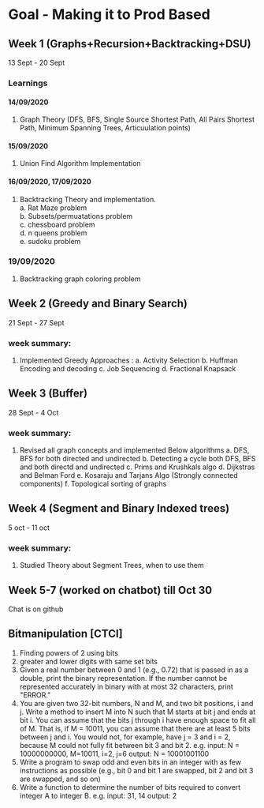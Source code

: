 # Goal - Making it to Prod Based
## Week 1 (Graphs+Recursion+Backtracking+DSU)
13 Sept - 20 Sept
### Learnings

#### 14/09/2020
1. Graph Theory (DFS, BFS, Single Source Shortest Path, All Pairs Shortest Path, Minimum Spanning Trees, Articuulation points)

#### 15/09/2020
1. Union Find Algorithm Implementation

#### 16/09/2020, 17/09/2020
1. Backtracking Theory and implementation.</br>
   a. Rat Maze problem</br>
   b. Subsets/permuatations problem</br>
   c. chessboard problem</br>
   d. n queens problem</br>
   e. sudoku problem</br>
   
### 19/09/2020
1. Backtracking graph coloring problem


## Week 2 (Greedy and Binary Search)
21 Sept - 27 Sept
### week summary:
1. Implemented Greedy Approaches :
   a. Activity Selection
   b. Huffman Encoding and decoding
   c. Job Sequencing
   d. Fractional Knapsack
   
   
## Week 3 (Buffer)
28 Sept - 4 Oct
### week summary:
1. Revised all graph concepts and implemented Below algorithms
   a. DFS, BFS for both directed and undirected
   b. Detecting a cycle both DFS, BFS and both directd and undirected
   c. Prims and Krushkals algo
   d. Dijkstras and Belman Ford
   e. Kosaraju and Tarjans Algo (Strongly connected components)
   f. Topological sorting of graphs
   
## Week 4 (Segment and Binary Indexed trees)
5 oct - 11 oct
### week summary:
1. Studied Theory about Segment Trees, when to use them

## Week 5-7 (worked on chatbot) till Oct 30
Chat is on github

## Bitmanipulation [CTCI]
1. Finding powers of 2 using bits
2. greater and lower digits with same set bits
3. Given a real number between 0 and 1 (e.g., 0.72) that is passed in as a double, print the binary representation. If the number cannot be represented accurately in binary with at most 32 characters, print "ERROR."
4. You are given two 32-bit numbers, N and M, and two bit positions, i and j. Write a method to insert M into N such that M starts at bit j and ends at bit i. You can assume that the bits j through i have enough space to fit all of M. That is, if M = 10011, you can assume that there are at least 5 bits between j and i. You would not, for example, have j = 3 and i = 2, because M could not fully fit between bit 3 and bit 2. e.g. input: N = 10000000000, M=10011, i=2, j=6 output: N = 10001001100
5. Write a program to swap odd and even bits in an integer with as few instructions as possible (e.g., bit 0 and bit 1 are swapped, bit 2 and bit 3 are swapped, and so on)
6. Write a function to determine the number of bits required to convert integer A to integer B. e.g. input: 31, 14 output: 2

